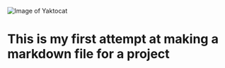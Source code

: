 ![Image of Yaktocat](https://octodex.github.com/images/yaktocat.png)

# This is my first attempt at making a markdown file for a project
